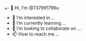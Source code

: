 ه- 👋 Hi, I’m @737991796u
- 👀 I’m interested in ...
- 🌱 I’m currently learning ...
- 💞️ I’m looking to collaborate on ...
- 📫 How to reach me ...

<!---
737991796u/737991796u is a ✨ special ✨ repository because its `README.md` (this file) appears on your GitHub profile.
You can click the Preview link to take a look at your changes.
--->
